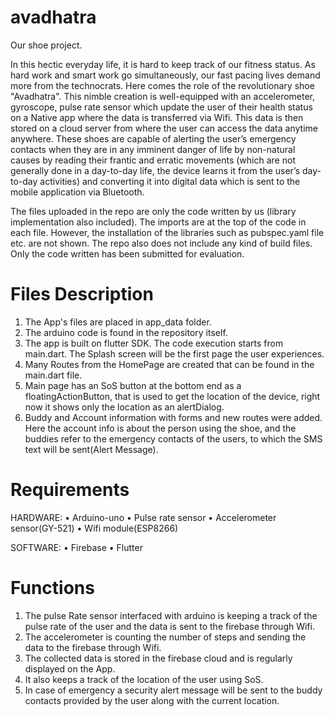 # avadhatra
Our shoe project.

In this hectic everyday life, it is hard to keep track of our fitness status. As hard work and smart work go
simultaneously, our fast pacing lives demand more from the technocrats. Here comes the role of the
revolutionary shoe "Avadhatra". This nimble creation is well-equipped with an accelerometer, gyroscope,
pulse rate sensor which update the user of their health status on a Native app
where the data is transferred via Wifi. This data is then stored on a cloud server from where the user
can access the data anytime anywhere. These shoes are capable of alerting the user’s emergency contacts when they are in any
imminent danger of life by non-natural causes by reading their frantic and erratic movements
(which are not generally done in a day-to-day life, the device learns it from the user’s day-to-day
activities) and converting it into digital data which is sent to the mobile application via Bluetooth.  


The files uploaded in the repo are only the code written by us (library implementation also included). The imports are at the top of the code in each file. However, the installation of the libraries such as pubspec.yaml file etc. are not shown. The repo also does not include any kind of build files. Only the code written has been submitted for evaluation.

# Files Description
1. The App's files are placed in app_data folder.
2. The arduino code is found in the repository itself.
3. The app is built on flutter SDK. The code execution starts from main.dart. The Splash screen will be the first page the user     experiences.
4. Many Routes from the HomePage are created that can be found in the main.dart file.
5. Main page has an SoS button at the bottom end as a floatingActionButton, that is used to get the location of the device, right now it shows only the location as an alertDialog.
6. Buddy and Account information with forms and new routes were added. Here the account info is about the person using the shoe, and the buddies refer to the emergency contacts of the users, to which the SMS text will be sent(Alert Message).

# Requirements

HARDWARE:
• Arduino-uno
• Pulse rate sensor
• Accelerometer sensor(GY-521)
• Wifi module(ESP8266)

SOFTWARE:
• Firebase
• Flutter

# Functions
1. The pulse Rate sensor interfaced with arduino is keeping a track of the pulse rate of the user and the data is sent to the firebase through Wifi.
2. The accelerometer is counting the number of steps and sending the data to the firebase through Wifi.
3. The collected data is stored in the firebase cloud and is regularly displayed on the App.
4. It also keeps a track of the location of the user using SoS.
5.  In case of emergency a security alert message will be sent to the buddy contacts provided by the user along with the current location.
